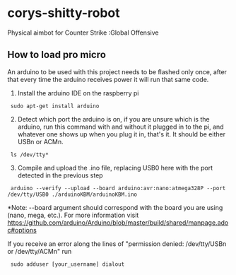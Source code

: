 # corys-shitty-robot
Physical aimbot for Counter Strike :Global Offensive

## How to load pro micro
An arduino to be used with this project needs to be flashed only once, after that every time the arduino receives power it will run that same code.

1. Install the arduino IDE on the raspberry pi
<pre><code> sudo apt-get install arduino </pre></code>

2. Detect which port the arduino is on, if you are unsure which is the arduino, run this command with and without it plugged in to the pi, and whatever one shows up when you plug it in, that's it. It should be either USBn or ACMn.
<pre><code> ls /dev/tty* </pre></code>

3. Compile and upload the .ino file, replacing USB0 here with the port detected in the previous step
<pre><code> arduino --verify --upload --board arduino:avr:nano:atmega328P --port /dev/tty/USB0 ./arduinoKBM/arduinoKBM.ino</pre></code>

*Note: --board argument should correspond with the board you are using (nano, mega, etc.). For more information visit https://github.com/arduino/Arduino/blob/master/build/shared/manpage.adoc#options

If you receive an error along the lines of "permission denied: /dev/tty/USBn or /dev/tty/ACMn" run 
<pre><code> sudo adduser [your_username] dialout </pre></code>
